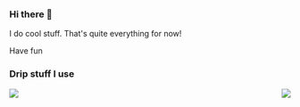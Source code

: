 ### Hi there 👋
I do cool stuff.
That's quite everything for now!

Have fun

### Drip stuff I use
<img align="left" src="https://github-readme-stats.vercel.app/api/top-langs/?username=DJOetzi&theme=hacker"/>
<img align="right" src="https://github-readme-stats.vercel.app/api?username=DJOetzi"/>


<!--
**Progame03/Progame03** is a ✨ _special_ ✨ repository because its `README.md` (this file) appears on your GitHub profile.

Here are some ideas to get you started:

- 🔭 I’m currently working on ...
- 🌱 I’m currently learning ...
- 👯 I’m looking to collaborate on ...
- 🤔 I’m looking for help with ...
- 💬 Ask me about ...
- 📫 How to reach me: ...
- 😄 Pronouns: ...
- ⚡ Fun fact: ...
-->
